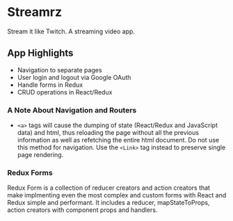 # Streamrz

Stream it like Twitch. A streaming video app.

## App Highlights

- Navigation to separate pages
- User login and logout via Google OAuth
- Handle forms in Redux
- CRUD operations in React/Redux

### A Note About Navigation and Routers

- `<a>` tags will cause the dumping of state (React/Redux and JavaScript data) and html, thus reloading the page without all the previous information as well as refetching the entire html document. Do not use this method for navigation. Use the `<Link>` tag instead to preserve single page rendering.

### Redux Forms

Redux Form is a collection of reducer creators and action creators that make implmenting even the most complex and custom forms with React and Redux simple and performant. It includes a reducer, mapStateToProps, action creators with component props and handlers.
